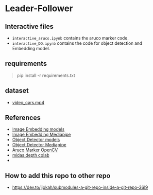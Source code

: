 # Leader-Follower


##  Interactive files
* `interactive_aruco.ipynb` contains the aruco marker code.
* `interactive_DO.ipynb` contains the code for object detection and Embedding model.

## requirements
> pip install -r requirements.txt

## dataset
* [video_cars.mp4](https://drive.google.com/file/d/119pDDZhH64BOW-6NPdEfDu3s_8-OA_4A/view?usp=sharing)

## References
* [Image Embedding models](https://developers.google.com/mediapipe/solutions/vision/image_embedder/index#models)
* [Image Embedding Mediapipe](https://developers.google.com/mediapipe/solutions/vision/image_embedder/python)
* [Object Detector models](https://developers.google.com/mediapipe/solutions/vision/object_detector#efficientdet-lite0_model_recommended)
* [Object Detector Mediapipe](https://developers.google.com/mediapipe/solutions/vision/object_detector/python)
* [Aruco Marker OpenCV](https://docs.opencv.org/4.x/d5/dae/tutorial_aruco_detection.html)
* [midas depth colab](https://colab.research.google.com/drive/1QjcqchMme2gFqoaLsAcg0eNa7s-xfN8W#scrollTo=expanded-verification)
* 
## How to add this repo to other repo
* https://dev.to/jjokah/submodules-a-git-repo-inside-a-git-repo-36l9
